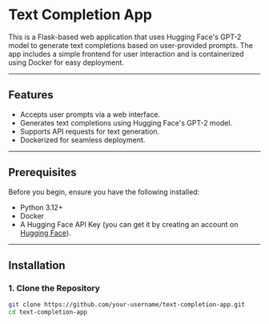 # Text Completion App

This is a Flask-based web application that uses Hugging Face's GPT-2 model to generate text completions based on user-provided prompts. The app includes a simple frontend for user interaction and is containerized using Docker for easy deployment.

---

## Features

- Accepts user prompts via a web interface.
- Generates text completions using Hugging Face's GPT-2 model.
- Supports API requests for text generation.
- Dockerized for seamless deployment.

---

## Prerequisites

Before you begin, ensure you have the following installed:

- Python 3.12+
- Docker
- A Hugging Face API Key (you can get it by creating an account on [Hugging Face](https://huggingface.co/)).

---

## Installation

### 1. Clone the Repository

```bash
git clone https://github.com/your-username/text-completion-app.git
cd text-completion-app
